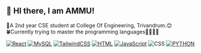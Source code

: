 ## 👋 HI there, I am AMMU!


📖A 2nd year CSE student at College Of Engineering, Trivandrum.😊<br>
🍀Currently trying to master the programming languages👩‍💻👩‍💻<br>



[![React](https://img.shields.io/badge/React-18.x-61DAFB.svg?logo=react)](https://reactjs.org/)
[![MySQL](https://img.shields.io/badge/MySQL-8.x-4479A1.svg?logo=mysql&logoColor=white)](https://www.mysql.com/)
[![TailwindCSS](https://img.shields.io/badge/Tailwind-3.x-38B2AC.svg?logo=tailwind-css&logoColor=white)](https://tailwindcss.com/)
[![HTML](https://img.shields.io/badge/HTML-8A2BE2)](https://html.com/)
[![JavaScript](https://img.shields.io/badge/logo-javascript-blue?logo=javascript)](https://www.javascript.com/)
![CSS](https://img.shields.io/badge/CSS-8A2BE2)
[![PYTHON](https://img.shields.io/badge/PYTHON-8A2BE2)](https://python.com/)
